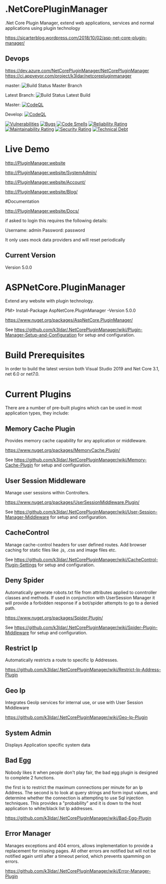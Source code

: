 # .NetCorePluginManager
.Net Core Plugin Manager, extend web applications, services and normal applications using plugin technology

https://sicarterblog.wordpress.com/2018/10/02/asp-net-core-plugin-manager/

## Devops
https://dev.azure.com/NetCorePluginManager/NetCorePluginManager
https://ci.appveyor.com/project/k3ldar/netcorepluginmanager

master: ![Build Status Master Branch](https://ci.appveyor.com/api/projects/status/o2ievlf7vrs2rn0x/branch/master?svg=true)

Latest Branch: ![Build Status Latest Build](https://ci.appveyor.com/api/projects/status/o2ievlf7vrs2rn0x?svg=true)

Master: [![CodeQL](https://github.com/k3ldar/.NetCorePluginManager/actions/workflows/codeql-analysis.yml/badge.svg?branch=master)](https://github.com/k3ldar/.NetCorePluginManager/actions/workflows/codeql-analysis.yml)

Develop: [![CodeQL](https://github.com/k3ldar/.NetCorePluginManager/actions/workflows/codeql-analysis.yml/badge.svg?branch=develop)](https://github.com/k3ldar/.NetCorePluginManager/actions/workflows/codeql-analysis.yml)

[![Vulnerabilities](https://sonarcloud.io/api/project_badges/measure?project=k3ldar_.NetCorePluginManager&metric=vulnerabilities)](https://sonarcloud.io/summary/overall?id=k3ldar_.NetCorePluginManager) [![Bugs](https://sonarcloud.io/api/project_badges/measure?project=k3ldar_.NetCorePluginManager&metric=bugs)](https://sonarcloud.io/summary/overalloverall?id=k3ldar_.NetCorePluginManager) [![Code Smells](https://sonarcloud.io/api/project_badges/measure?project=k3ldar_.NetCorePluginManager&metric=code_smells)](https://sonarcloud.io/summary/overall?id=k3ldar_.NetCorePluginManager) 
[![Reliability Rating](https://sonarcloud.io/api/project_badges/measure?project=k3ldar_.NetCorePluginManager&metric=reliability_rating)](https://sonarcloud.io/summary/overall?id=k3ldar_.NetCorePluginManager) [![Maintainability Rating](https://sonarcloud.io/api/project_badges/measure?project=k3ldar_.NetCorePluginManager&metric=sqale_rating)](https://sonarcloud.io/summary/overall?id=k3ldar_.NetCorePluginManager) [![Security Rating](https://sonarcloud.io/api/project_badges/measure?project=k3ldar_.NetCorePluginManager&metric=security_rating)](https://sonarcloud.io/summary/overall?id=k3ldar_.NetCorePluginManager) [![Technical Debt](https://sonarcloud.io/api/project_badges/measure?project=k3ldar_.NetCorePluginManager&metric=sqale_index)](https://sonarcloud.io/summary/overall?id=k3ldar_.NetCorePluginManager)

# Live Demo
http://PluginManager.website

http://PluginManager.website/SystemAdmin/

http://PluginManager.website/Account/

http://PluginManager.website/Blog/

#Documentation

http://PluginManager.website/Docs/

if asked to login this requires the following details:

Username: admin
Password: password

It only uses mock data providers and will reset periodically

## Current Version
Version 5.0.0


# ASPNetCore.PluginManager
Extend any website with plugin technology.

PM> Install-Package AspNetCore.PluginManager -Version 5.0.0

https://www.nuget.org/packages/AspNetCore.PluginManager/

See https://github.com/k3ldar/.NetCorePluginManager/wiki/Plugin-Manager-Setup-and-Configuration for setup and configuration.

# Build Prerequisites
In order to build the latest version both Visual Studio 2019 and Net Core 3.1, net 6.0 or net7.0.

# Current Plugins
There are a number of pre-built plugins which can be used in most application types, they include:

## Memory Cache Plugin
Provides memory cache capability for any application or middleware.

https://www.nuget.org/packages/MemoryCache.Plugin/

See https://github.com/k3ldar/.NetCorePluginManager/wiki/Memory-Cache-Plugin for setup and configuration.

## User Session Middleware
Manage user sessions within Controllers.

https://www.nuget.org/packages/UserSessionMiddleware.Plugin/

See https://github.com/k3ldar/.NetCorePluginManager/wiki/User-Session-Manager-Middleware for setup and configuration.

## CacheControl
Manage cache-control headers for user defined routes.  Add browser caching for static files like .js, .css and image files etc.

See https://github.com/k3ldar/.NetCorePluginManager/wiki/CacheControl-Plugin-Settings for setup and configuration.

## Deny Spider
Automatically generate robots.txt file from attributes applied to conntroller classes and methods.  If used in conjunction with UserSession Manager it will provide a forbidden response if a bot/spider attempts to go to a denied path.

https://www.nuget.org/packages/Spider.Plugin/

See https://github.com/k3ldar/.NetCorePluginManager/wiki/Spider-Plugin-Middleware for setup and configuration.

## Restrict Ip
Automatically restricts a route to specific Ip Addresses.

https://github.com/k3ldar/.NetCorePluginManager/wiki/Restrict-Ip-Address-Plugin

## Geo Ip
Integrates GeoIp services for internal use, or use with User Session Middleware

https://github.com/k3ldar/.NetCorePluginManager/wiki/Geo-Ip-Plugin

## System Admin
Displays Application specific system data

## Bad Egg
Nobody likes it when people don't play fair, the bad egg plugin is designed to complete 2 functions.

the first is to restrict the maximum connections per minute for an Ip Address.
The second is to look at query strings and form input values, and determine whether the connection is attempting to use Sql injection techniques.  This provides a "probability" and it is down to the host application to white/black list Ip addresses.

https://github.com/k3ldar/.NetCorePluginManager/wiki/Bad-Egg-Plugin

## Error Manager
Manages exceptions and 404 errors, allows implementation to provide a replacement for missing pages.  All other errors are notified but will not be notified again until after a timeout period, which prevents spamming on errors.

https://github.com/k3ldar/.NetCorePluginManager/wiki/Error-Manager-Plugin

